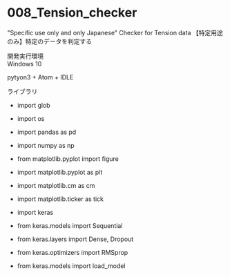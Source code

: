 # 008_Tension_checker
"Specific use only and only Japanese" Checker for Tension data
【特定用途のみ】特定のデータを判定する

開発実行環境  
Windows 10

pytyon3 + Atom + IDLE

ライブラリ  
  * import glob
  * import os
  * import pandas as pd

  * import numpy as np
  * from matplotlib.pyplot import figure
  * import matplotlib.pyplot as plt
  * import matplotlib.cm as cm
  * import matplotlib.ticker as tick

  * import keras
  * from keras.models import Sequential
  * from keras.layers import Dense, Dropout
  * from keras.optimizers import RMSprop
  * from keras.models import load_model
